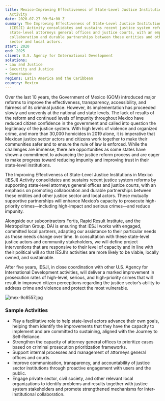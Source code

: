 ```yaml
---
title: Mexico—Improving Effectiveness of State-Level Justice Institutions (IESJI)
  Activity
date: 2020-07-27 09:54:00 Z
summary: The Improving Effectiveness of State-Level Justice Institutions in Mexico
  (IESJI) Activity consolidates and sustains recent justice system reforms by supporting
  state-level attorneys general offices and justice courts, with an emphasis on promoting
  collaboration and durable partnerships between these entities and other justice
  sector and local actors.
start: 2020
end: 2025
client: U.S. Agency for International Development
solutions:
- Law and Justice
- Security and Justice
- Governance
regions: Latin America and the Caribbean
country: Mexico
---
```


Over the last 10 years, the Government of Mexico (GOM) introduced major reforms to improve the effectiveness, transparency, accessibility, and fairness of its criminal justice. However, its implementation has proceeded slowly and unevenly at the national and state levels. The lack of results of the reform and continued levels of impunity throughout Mexico have reduced citizen confidence in the government and called into question the legitimacy of the justice system. With high levels of violence and organized crime, and more than 30,000 homicides in 2019 alone, it is imperative that Mexican justice sector actors and citizens work together to make their communities safer and to ensure the rule of law is enforced. While the challenges are immense, there are opportunities as some states have shown a commitment to advancing the justice reform process and are eager to make progress toward reducing impunity and improving trust in their state-level institutions.

The Improving Effectiveness of State-Level Justice Institutions in Mexico (IESJI) Activity consolidates and sustains recent justice system reforms by supporting state-level attorneys general offices and justice courts, with an emphasis on promoting collaboration and durable partnerships between these entities and other justice sector and local actors. These mutually supportive partnerships will enhance Mexico’s capacity to prosecute high-priority crimes—including high-impact and serious crimes—and reduce impunity.

Alongside our subcontractors Fortis, Rapid Result Institute, and the Metropolitan Group, DAI is ensuring that IESJI works with engaged, committed local partners, adapting our assistance to their particular needs as those needs change over time. In consultation with these state-level justice actors and community stakeholders, we will define project interventions that are responsive to their level of capacity and in line with their political will so that IESJI’s activities are more likely to be viable, locally owned, and sustainable.

After five years, IESJI, in close coordination with other U.S. Agency for International Development activities, will deliver a marked improvement in prosecution rates of high-level, serious, and high-priority crimes that will result in improved citizen perceptions regarding the justice sector’s ability to address crime and violence and protect the most vulnerable.

![mex-9c6557.jpg](/uploads/mex-9c6557.jpg)

### Sample Activities

* Play a facilitative role to help state-level actors advance their own goals, helping them identify the improvements that they have the capacity to implement and are committed to sustaining, aligned with the Journey to Self-Reliance.
* Strengthen the capacity of attorney general offices to prioritize cases based on criminal prosecution prioritization frameworks.
* Support internal processes and management of attorneys general offices and courts.
* Improve communication, transparency, and accountability of justice sector institutions through proactive engagement with users and the public.
* Engage private sector, civil society, and other relevant local organizations to identify problems and results together with justice system stakeholders and promote strengthened mechanisms for inter-institutional collaboration.